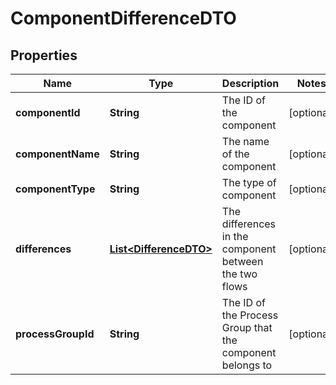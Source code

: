 # ComponentDifferenceDTO

## Properties
Name | Type | Description | Notes
------------ | ------------- | ------------- | -------------
**componentId** | **String** | The ID of the component |  [optional]
**componentName** | **String** | The name of the component |  [optional]
**componentType** | **String** | The type of component |  [optional]
**differences** | [**List&lt;DifferenceDTO&gt;**](DifferenceDTO.md) | The differences in the component between the two flows |  [optional]
**processGroupId** | **String** | The ID of the Process Group that the component belongs to |  [optional]
